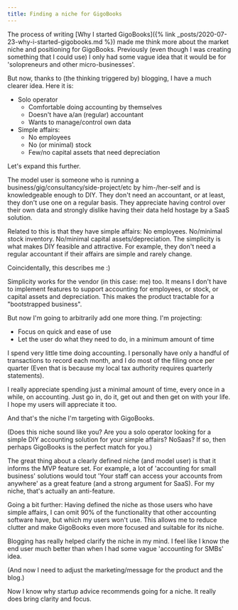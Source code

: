 ```yaml
---
title: Finding a niche for GigoBooks
---
```


The process of writing [Why I started GigoBooks]({% link _posts/2020-07-23-why-i-started-gigobooks.md %}) made me think more about the market niche and positioning for GigoBooks. Previously (even though I was creating something that I could use) I only had some vague idea that it would be for 'solopreneurs and other micro-businesses'.

But now, thanks to (the thinking triggered by) blogging, I have a much clearer idea. Here it is:

<!--break-->

* Solo operator 
  - Comfortable doing accounting by themselves
  - Doesn't have a/an (regular) accountant
  - Wants to manage/control own data
* Simple affairs:
  - No employees
  - No (or minimal) stock
  - Few/no capital assets that need depreciation

Let's expand this further.

The model user is someone who is running a business/gig/consultancy/side-project/etc by him-/her-self and is knowledgeable enough to DIY. They don't need an accountant, or at least, they don't use one on a regular basis. They appreciate having control over their own data and strongly dislike having their data held hostage by a SaaS solution.

Related to this is that they have simple affairs: No employees. No/minimal stock inventory. No/minimal capital assets/depreciation. The simplicity is what makes DIY feasible and attractive. For example, they don't need a regular accountant if their affairs are simple and rarely change.

Coincidentally, this describes me :)

Simplicity works for the vendor (in this case: me) too. It means I don't have to implement features to support accounting for employees, or stock, or capital assets and depreciation. This makes the product tractable for a "bootstrapped business".

But now I'm going to arbitrarily add one more thing. I'm projecting:

* Focus on quick and ease of use
* Let the user do what they need to do, in a minimum amount of time

I spend very little time doing accounting. I personally have only a handful of transactions to record each month, and I do most of the filing once per quarter (Even that is because my local tax authority requires quarterly statements).

I really appreciate spending just a minimal amount of time, every once in a while, on accounting. Just go in, do it, get out and then get on with your life. I hope my users will appreciate it too.

And that's the niche I'm targeting with GigoBooks.

(Does this niche sound like you? Are you a solo operator looking for a simple DIY accounting solution for your simple affairs? NoSaas? If so, then perhaps GigoBooks is the perfect match for you.)

The great thing about a clearly defined niche (and model user) is that it informs the MVP feature set. For example, a lot of 'accounting for small business' solutions would tout 'Your staff can access your accounts from anywhere' as a great feature (and a strong argument for SaaS). For my niche, that's actually an anti-feature.

Going a bit further: Having defined the niche as those users who have simple affairs, I can omit 90% of the functionality that other accounting software have, but which my users won't use. This allows me to reduce clutter and make GigoBooks even more focused and suitable for its niche.

Blogging has really helped clarify the niche in my mind. I feel like I know the end user much better than when I had some vague 'accounting for SMBs' idea.

(And now I need to adjust the marketing/message for the product and the blog.)

Now I know why startup advice recommends going for a niche. It really does bring clarity and focus.
